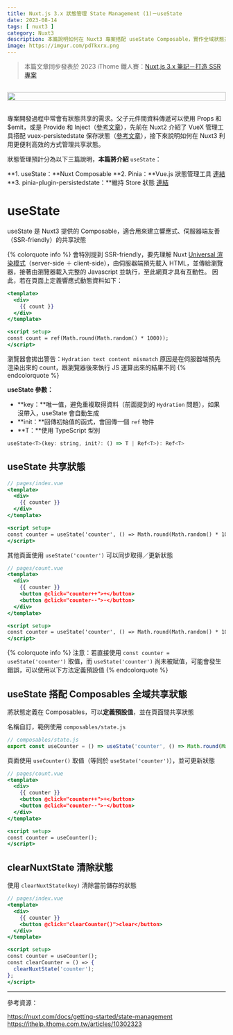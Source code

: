 ```yaml
---
title: Nuxt.js 3.x 狀態管理 State Management (1)－useState
date: 2023-08-14
tags: [ nuxt3 ]
category: Nuxt3
description: 本篇說明如何在 Nuxt3 專案搭配 useState Composable，實作全域狀態共享
image: https://imgur.com/pdTkxrx.png
---
```


> 本篇文章同步發表於 2023 iThome 鐵人賽：[Nuxt.js 3.x 筆記－打造 SSR 專案](https://ithelp.ithome.com.tw/users/20130500/ironman/6236)
>

<div style="display: flex; justify-content: center; margin: 30px 0;">
  <img style="width: 100%; max-width: 600px;" src="https://imgur.com/pdTkxrx.png">
</div>

專案開發過程中常會有狀態共享的需求。父子元件間資料傳遞可以使用 Props 和 $emit，或是 Provide 和 Inject（[參考文章](https://clairechang.tw/2023/01/13/vue/vue-communications/)），先前在 Nuxt2 介紹了 VueX 管理工具搭配 vuex-persistedstate 保存狀態（[參考文章](https://clairechang.tw/2022/11/22/nuxt/nuxt-vuex-store/)），接下來說明如何在 Nuxt3 利用更便利高效的方式管理共享狀態。

狀態管理預計分為以下三篇說明，**本篇將介紹** `useState`：

**1. useState：**Nuxt Composable
**2. Pinia：**Vue.js 狀態管理工具 [連結](https://clairechang.tw/2023/08/15/nuxt3/nuxt-v3-state-management-pinia/)
**3. pinia-plugin-persistedstate：**維持 Store 狀態 [連結](https://clairechang.tw/2023/08/16/nuxt3/nuxt-v3-state-management-persistedstate/)

<!-- more -->

# **useState**

useState 是 Nuxt3 提供的 Composable，適合用來建立響應式、伺服器端友善（SSR-friendly）的共享狀態

{% colorquote info %}
會特別提到 SSR-friendly，要先理解 Nuxt [Universal 渲染模式](https://nuxt.com/docs/guide/concepts/rendering#universal-rendering)（server-side ＋ client-side），由伺服器端預先載入 HTML，並傳給瀏覽器，接著由瀏覽器載入完整的 Javascript 並執行，至此網頁才具有互動性。
因此，若在頁面上定義響應式動態資料如下：

```jsx
<template>
  <div>
    {{ count }}
  </div>
</template>

<script setup>
const count = ref(Math.round(Math.random() * 1000));
</script>
```

瀏覽器會拋出警告：`Hydration text content mismatch`
原因是在伺服器端預先渲染出來的 count，跟瀏覽器後來執行 JS 運算出來的結果不同
{% endcolorquote %}

**useState 參數：**

- **key：**唯一值，避免重複取得資料（前面提到的 `Hydration` 問題），如果沒帶入，useState 會自動生成
- **init：**回傳初始值的函式，會回傳一個 `ref` 物件
- **T：**使用 TypeScript 型別

```jsx
useState<T>(key: string, init?: () => T | Ref<T>): Ref<T>
```

## **useState 共享狀態**

```jsx
// pages/index.vue
<template>
  <div>
    {{ counter }}
  </div>
</template>

<script setup>
const counter = useState('counter', () => Math.round(Math.random() * 1000));
</script>
```

其他頁面使用 `useState('counter')` 可以同步取得／更新狀態

```jsx
// pages/count.vue
<template>
  <div>
    {{ counter }}
    <button @click="counter++">+</button>
    <button @click="counter--">-</button>
  </div>
</template>

<script setup>
const counter = useState('counter', () => Math.round(Math.random() * 1000));
</script>
```

{% colorquote info %}
注意：若直接使用 `const counter = useState('counter')` 取值，而 `useState('counter')` 尚未被賦值，可能會發生錯誤，可以使用以下方法定義預設值
{% endcolorquote %}

## **useState 搭配 Composables 全域共享狀態**

將狀態定義在 Composables，可以**定義預設值**，並在頁面間共享狀態

名稱自訂，範例使用 `composables/state.js`

```jsx
// composables/state.js
export const useCounter = () => useState('counter', () => Math.round(Math.random() * 1000));
```

頁面使用 `useCounter()` 取值（等同於 `useState('counter')`），並可更新狀態

```jsx
// pages/count.vue
<template>
  <div>
    {{ counter }}
    <button @click="counter++">+</button>
    <button @click="counter--">-</button>
  </div>
</template>

<script setup>
const counter = useCounter();
</script>
```

## **clearNuxtState 清除狀態**

使用 `clearNuxtState(key)` 清除當前儲存的狀態

```jsx
// pages/index.vue
<template>
  <div>
    {{ counter }}
    <button @click="clearCounter()">clear</button>
  </div>
</template>

<script setup>
const counter = useCounter();
const clearCounter = () => {
  clearNuxtState('counter');
};
</script>
```

---

參考資源：

https://nuxt.com/docs/getting-started/state-management
https://ithelp.ithome.com.tw/articles/10302323
